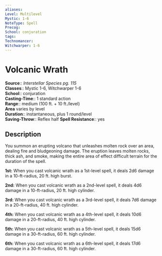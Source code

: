 ```yaml
---
aliases: 
Level: Multilevel
Mystic: 1-6
NoteType: Spell
Precog: 
School: conjuration 
tags: 
Technomancer: 
Witchwarper: 1-6
---
```


# Volcanic Wrath

**Source**:: _Interstellar Species pg. 115_  
**Classes**:: Mystic 1-6, Witchwarper 1-6  
**School**:: conjuration  
**Casting-Time**:: 1 standard action  
**Range**:: medium (100 ft. + 10 ft./level)  
**Area** varies by level  
**Duration**:: instantaneous, plus 1 round/level  
**Saving-Throw**:: Reflex half
**Spell Resistance**:: yes

## Description

You summon an erupting volcano that unleashes molten rock over an area, dealing fire and bludgeoning damage. The eruption leaves molten rocks, thick ash, and smoke, making the entire area of effect difficult terrain for the duration of the spell.  

**1st:** When you cast volcanic wrath as a 1st-level spell, it deals 2d6 damage in a 10-ft-radius, 20 ft. high burst.  

**2nd:** When you cast volcanic wrath as a 2nd-level spell, it deals 4d6 damage in a 10-ft-radius, 20 ft. high cylinder.  

**3rd:** When you cast volcanic wrath as a 3rd-level spell, it deals 7d6 damage in a 20-ft-radius, 40 ft. high cylinder.  

**4th:** When you cast volcanic wrath as a 4th-level spell, it deals 10d6 damage in a 20-ft-radius, 40 ft. high cylinder.  

**5th:** When you cast volcanic wrath as a 5th-level spell, it deals 15d6 damage in a 30-ft-radius, 60 ft. high cylinder.  

**6th:** When you cast volcanic wrath as a 6th-level spell, it deals 17d6 damage in a 30-ft-radius, 60 ft. high cylinder.
